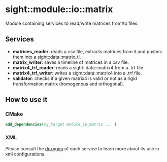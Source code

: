 # sight::module::io::matrix

Module containing services to read/write matrices from/to files.

## Services

- **matrices_reader**: reads a csv file, extracts matrices from it and pushes them into a sight::data::matrix_tl.
- **matrix_writer**: saves a timeline of matrices in a csv file.
- **matrix4_trf_reader**: reads a sight::data::matrix4 from a .trf file
- **matrix4_trf_writer**: writes a sight::data::matrix4 into a .trf file.
- **validator**: checks if a given matrix4 is valid or not as a rigid transformation matrix (homogenous and orthogonal).

## How to use it

### CMake

```cmake
add_dependencies(my_target module_io_matrix ... )
```

### XML

Please consult the [doxygen](https://sight.pages.ircad.fr/sight) of each service to learn more about its use in xml configurations.
